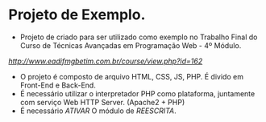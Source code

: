 # Projeto de Exemplo.

- Projeto de criado para ser utilizado como exemplo no Trabalho Final do Curso de Técnicas Avançadas em Programação Web - 4º Módulo. 

*http://www.eadifmgbetim.com.br/course/view.php?id=162*

- O projeto é composto de arquivo HTML, CSS, JS, PHP. É divido em Front-End e Back-End.
- É necessário utilizar o interpretador PHP como plataforma, juntamente com serviço Web HTTP Server. (Apache2 + PHP)
- É necessário *ATIVAR* O módulo de *REESCRITA*.
